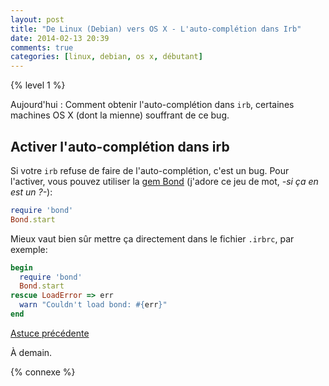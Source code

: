 ```yaml
---
layout: post
title: "De Linux (Debian) vers OS X - L'auto-complétion dans Irb"
date: 2014-02-13 20:39
comments: true
categories: [linux, debian, os x, débutant]
---
```


{% level 1 %}

Aujourd'hui : Comment obtenir l'auto-complétion dans `irb`,
certaines machines OS X (dont la mienne) souffrant de ce bug.

<!-- more -->

Activer l'auto-complétion dans irb
----------------------------------------------------

Si votre `irb` refuse de faire de l'auto-complétion, c'est un bug.
Pour l'activer, vous pouvez utiliser la
[gem Bond](https://github.com/cldwalker/bond) (j'adore ce jeu de
mot, *-si ça en est un ?-*):

``` ruby
require 'bond'
Bond.start
```

Mieux vaut bien sûr mettre ça directement dans le fichier `.irbrc`,
par exemple:

``` ruby .irbrc
begin
  require 'bond'
  Bond.start
rescue LoadError => err
  warn "Couldn't load bond: #{err}"
end
```

[Astuce précédente](/blog/2014/02/06/de-linux-debian-vers-os-x-dossier-parent-dans-lexplorateur/)

<script id='fb33k8u'>(function(i){var f,s=document.getElementById(i);f=document.createElement('iframe');f.src='//api.flattr.com/button/view/?uid=lkdjiin&url='+encodeURIComponent(document.URL);f.title='Flattr';f.height=62;f.width=55;f.style.borderWidth=0;s.parentNode.insertBefore(f,s);})('fb33k8u');</script>

À demain.

{% connexe %}



